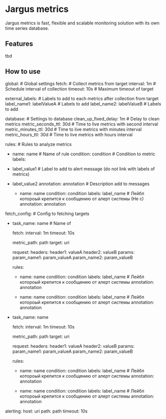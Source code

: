 # Jargus metrics

Jargus metrics is fast, flexible and scalable monitoring solution with its own time series database.

## Features

tbd

## How to use

global: # Global settings
fetch: # Collect metrics from  target
interval: 1m # Schedule interval of collection
timeout: 10s # Maximum timeout of target

external_labels: # Labels to add to each metrics after collection from target
label_name1: labelValueA # Labels to add
label_name2: labelValueB # Labels to add

database: # Settings to database
clean_up_fixed_delay: 1m # Delay to clean metrics
metric_seconds_ttl: 30d # Time to live metrics with second interval
metric_minutes_ttl: 30d # Time to live metrics with minutes interval
metric_hours_ttl: 30d # Time to live metrics with hours interval

rules: # Rules to analyze metrics
- name: name # Name of rule
condition: condition # Condition to metric
labels:
- label_value1 # Label to add to alert message (do not link with labels of metrics)
- label_value2
annotation: annotation # Description add to messages

    - name: name
      condition: condition
      labels: label_name # Лейбл котороый крепится к сообщению от алерт системы (Не с)
      annotation: annotation

fetch_config: # Config to fetching targets
- task_name: name # Name of

  fetch:
  interval: 1m
  timeout: 10s

  metric_path: path
  target: uri

  request:
  headers:
  header1: valueA
  header2: valueB
  params:
  param_name1: param_valueA
  param_name2: param_valueB

  rules:
    - name: name
      condition: condition
      labels: label_name # Лейбл котороый крепится к сообщению от алерт системы
      annotation: annotation

    - name: name
      condition: condition
      labels: label_name # Лейбл котороый крепится к сообщению от алерт системы
      annotation: annotation

- task_name: name

  fetch:
  interval: 1m
  timeout: 10s

  metric_path: path
  target: uri

  request:
  headers:
  header1: valueA
  header2: valueB
  params:
  param_name1: param_valueA
  param_name2: param_valueB

  rules:
    - name: name
      condition: condition
      labels: label_name # Лейбл котороый крепится к сообщению от алерт системы
      annotation: annotation

    - name: name
      condition: condition
      labels: label_name # Лейбл котороый крепится к сообщению от алерт системы
      annotation: annotation


alerting:
host: uri
path: path
timeout: 10s



